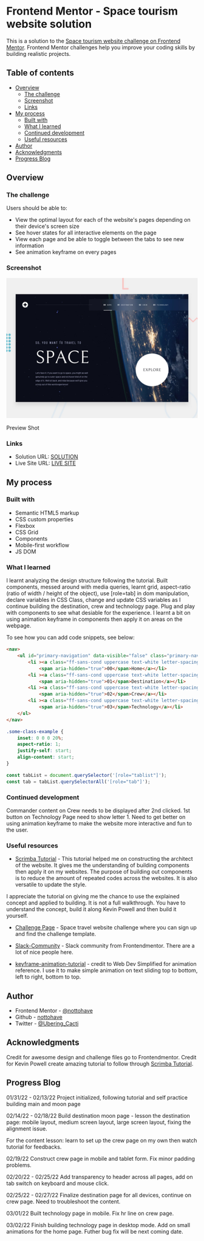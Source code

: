 
# Frontend Mentor - Space tourism website solution

This is a solution to the [Space tourism website challenge on Frontend Mentor](https://www.frontendmentor.io/challenges/space-tourism-multipage-website-gRWj1URZ3). Frontend Mentor challenges help you improve your coding skills by building realistic projects. 

## Table of contents

- [Overview](#overview)
  - [The challenge](#the-challenge)
  - [Screenshot](#screenshot)
  - [Links](#links)
- [My process](#my-process)
  - [Built with](#built-with)
  - [What I learned](#what-i-learned)
  - [Continued development](#continued-development)
  - [Useful resources](#useful-resources)
- [Author](#author)
- [Acknowledgments](#acknowledgments)
- [Progress Blog](#ProgressBlog)

## Overview

### The challenge

Users should be able to:

- View the optimal layout for each of the website's pages depending on their device's screen size
- See hover states for all interactive elements on the page
- View each page and be able to toggle between the tabs to see new information
- See animation keyframe on every pages

### Screenshot

![](./preview.jpg)

Preview Shot

### Links

- Solution URL: [SOLUTION](https://www.frontendmentor.io/solutions/space-tourism-website-solution-flex-grid-components-js-dom-oZq1miNor)
- Live Site URL: [LIVE SITE](https://nottohave.github.io/space-travel-website-practice/)

## My process

### Built with

- Semantic HTML5 markup
- CSS custom properties
- Flexbox
- CSS Grid
- Components
- Mobile-first workflow
- JS DOM 

### What I learned

I learnt analyzing the design structure following the tutorial. Built components, messed around with media queries, learnt grid, aspect-ratio (ratio of width / height of the object), use [role=tab] in dom manipulation, declare variables in CSS Class, change and update CSS variables as I continue building the destination, crew and technology page. Plug and play with components to see what desiable for the experience.
I learnt a bit on using animation keyframe in components then apply it on areas on the webpage. 

To see how you can add code snippets, see below:

```html
<nav>
    <ul id="primary-navigation" data-visible="false" class="primary-navigation underline-indicators flex" >
        <li ><a class="ff-sans-cond uppercase text-white letter-spacing-2" href="./index.html">
            <span aria-hidden="true">00</span>Home</a></li>
        <li ><a class="ff-sans-cond uppercase text-white letter-spacing-2" href="./html-files/destination.html">
            <span aria-hidden="true">01</span>Destination</a></li>
        <li ><a class="ff-sans-cond uppercase text-white letter-spacing-2" href="./html-files/crew-commander.html">
            <span aria-hidden="true">02</span>Crew</a></li>
        <li ><a class="ff-sans-cond uppercase text-white letter-spacing-2" href="./html-files/technology.html">
            <span aria-hidden="true">03</span>Technology</a></li>
    </ul>
</nav>
```
```css
.some-class-example {
    inset: 0 0 0 20%;
    aspect-ratio: 1;
    justify-self: start;
    align-content: start;
}

```
```js
const tabList = document.querySelector('[role="tablist"]');
const tab = tabList.querySelectorAll('[role="tab"]');

```


### Continued development

Commander content on Crew needs to be displayed after 2nd clicked. 1st button on  Technology Page need to show letter 1.
Need to get better on using animation keyframe to make the website more interactive and fun to the user.


### Useful resources

- [Scrimba Tutorial](https://scrimba.com/learn/spacetravel) - This tutorial helped me on constructing the architect of the website. It gives me the understanding of building components then apply it on my websites. The purpose of building out components is to reduce the amount of repeated codes across the websites. It is also versatile to update the style. 

I appreciate the tutorial on giving me the chance to use the explained concept and applied to building. It is not a full walkthrough. You have to understand the concept, build it along Kevin Powell and then build it yourself.

- [Challenge Page](https://www.frontendmentor.io/challenges/space-tourism-multipage-website-gRWj1URZ3) - Space travel website challenge where you can sign up and find the challenge template.

- [Slack-Community](https://www.frontendmentor.io/slack) - Slack community from Frontendmentor. There are a lot of nice people here.

- [keyframe-animation-tutorial](https://youtu.be/YszONjKpgg4) - credit to Web Dev Simplified for animation reference. I use it to make simple animation on text sliding top to bottom, left to right, bottom to top.


## Author

- Frontend Mentor - [@nottohave](https://www.frontendmentor.io/profile/nottohave)
- Github - [nottohave](https://github.com/nottohave)
- Twitter - [@Ubering_Cacti](https://twitter.com/Ubering_Cacti)

## Acknowledgments
Credit for awesome design and challenge files go to Frontendmentor.
Credit for Kevin Powell create amazing tutorial to follow through [Scrimba Tutorial](https://scrimba.com/learn/spacetravel).

## Progress Blog

01/31/22 - 02/13/22
Project initialized, following tutorial and self practice building main and moon page 

02/14/22 - 02/18/22
Build destination moon page - lesson the destination page: mobile layout, medium screen layout, large screen layout, fixing the alignment issue.

For the content lesson: learn to set up the crew page on my own then watch tutorial for feedbacks.

02/19/22
Construct crew page in mobile and tablet form. Fix minor padding problems.

02/20/22 - 02/25/22
Add transparency to header across all pages, add on tab switch on keyboard and mouse click.

02/25/22 - 02/27/22
Finalize destination page for all devices, continue on crew page. Need to troubleshoot the content.

03/01/22
Built technology page in mobile. Fix hr line on crew page.

03/02/22
Finish building technology page in desktop mode. Add on small animations for the home page. Futher bug fix will be next coming date.
